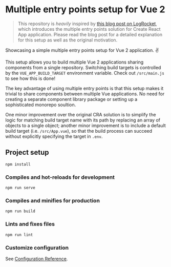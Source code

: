 # Multiple entry points setup for Vue 2

> This repository is _heavily_ inspired by [this blog post on LogRocket](https://blog.logrocket.com/multiple-entry-points-in-create-react-app-without-ejecting/), which introduces the multiple entry points solution for Create React App application. Please read the blog post for a detailed explanation for this setup as well as the original motivation.

Showcasing a simple multiple entry points setup for Vue 2 application. ✌️

This setup allows you to build multiple Vue 2 applications sharing components from a single repository. Switching build targets is controlled by the `VUE_APP_BUILD_TARGET` environment variable. Check out `/src/main.js` to see how this is done!

The key advantage of using multiple entry points is that this setup makes it trivial to share components between multiple Vue applications. No need for creating a separate component library package or setting up a sophisticated monorepo soultion.

One minor improvement over the original CRA solution is to simplify the logic for matching build target name with its path by replacing an array of objects to a single object; another minor improvement is to include a default build target (i.e. `/src/App.vue`), so that the build process can succeed without explicitly specifying the target in `.env`.

## Project setup

```
npm install
```

### Compiles and hot-reloads for development

```
npm run serve
```

### Compiles and minifies for production

```
npm run build
```

### Lints and fixes files

```
npm run lint
```

### Customize configuration

See [Configuration Reference](https://cli.vuejs.org/config/).
